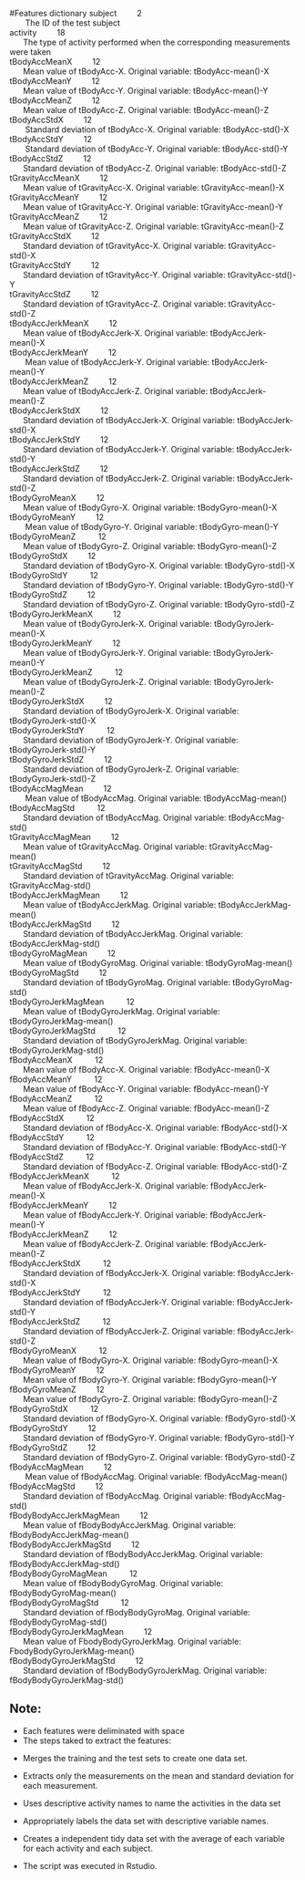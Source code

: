#Features dictionary
subject&nbsp;&nbsp;&nbsp;&nbsp;&nbsp;&nbsp;&nbsp;&nbsp;      2  
            &nbsp;&nbsp;&nbsp;&nbsp;&nbsp;&nbsp; The ID of the test subject  
activity&nbsp;&nbsp;&nbsp;&nbsp;&nbsp;&nbsp;&nbsp;&nbsp;    18  
             &nbsp;&nbsp;&nbsp;&nbsp;&nbsp;&nbsp;The type of activity performed when the corresponding measurements were taken  
tBodyAccMeanX&nbsp;&nbsp;&nbsp;&nbsp;&nbsp;&nbsp;&nbsp;&nbsp;     12  
           &nbsp;&nbsp;&nbsp;&nbsp;&nbsp;&nbsp;Mean value of tBodyAcc-X.  Original variable: tBodyAcc-mean()-X  
tBodyAccMeanY&nbsp;&nbsp;&nbsp;&nbsp;&nbsp;&nbsp;&nbsp;&nbsp;     12    
           &nbsp;&nbsp;&nbsp;&nbsp;&nbsp;&nbsp;Mean value of tBodyAcc-Y. Original variable: tBodyAcc-mean()-Y  
tBodyAccMeanZ&nbsp;&nbsp;&nbsp;&nbsp;&nbsp;&nbsp;&nbsp;&nbsp;     12  
           &nbsp;&nbsp;&nbsp;&nbsp;&nbsp;&nbsp;Mean value of tBodyAcc-Z. Original variable: tBodyAcc-mean()-Z  
tBodyAccStdX&nbsp;&nbsp;&nbsp;&nbsp;&nbsp;&nbsp;&nbsp;&nbsp;     12  
           &nbsp;&nbsp;&nbsp;&nbsp;&nbsp;&nbsp; Standard deviation of tBodyAcc-X. Original variable: tBodyAcc-std()-X  
tBodyAccStdY&nbsp;&nbsp;&nbsp;&nbsp;&nbsp;&nbsp;&nbsp;&nbsp;     12  
           &nbsp;&nbsp;&nbsp;&nbsp;&nbsp;&nbsp; Standard deviation of tBodyAcc-Y. Original variable: tBodyAcc-std()-Y  
tBodyAccStdZ&nbsp;&nbsp;&nbsp;&nbsp;&nbsp;&nbsp;&nbsp;&nbsp;     12  
            &nbsp;&nbsp;&nbsp;&nbsp;&nbsp;&nbsp;Standard deviation of tBodyAcc-Z. Original variable: tBodyAcc-std()-Z  
tGravityAccMeanX&nbsp;&nbsp;&nbsp;&nbsp;&nbsp;&nbsp;&nbsp;&nbsp;     12  
            &nbsp;&nbsp;&nbsp;&nbsp;&nbsp;&nbsp;Mean value of tGravityAcc-X. Original variable: tGravityAcc-mean()-X  
tGravityAccMeanY&nbsp;&nbsp;&nbsp;&nbsp;&nbsp;&nbsp;&nbsp;&nbsp;     12  
            &nbsp;&nbsp;&nbsp;&nbsp;&nbsp;&nbsp;Mean value of tGravityAcc-Y. Original variable: tGravityAcc-mean()-Y  
tGravityAccMeanZ&nbsp;&nbsp;&nbsp;&nbsp;&nbsp;&nbsp;&nbsp;&nbsp;     12  
            &nbsp;&nbsp;&nbsp;&nbsp;&nbsp;&nbsp;Mean value of tGravityAcc-Z. Original variable: tGravityAcc-mean()-Z  
tGravityAccStdX&nbsp;&nbsp;&nbsp;&nbsp;&nbsp;&nbsp;&nbsp;&nbsp;     12  
            &nbsp;&nbsp;&nbsp;&nbsp;&nbsp;&nbsp;Standard deviation of tGravityAcc-X. Original variable: tGravityAcc-std()-X  
tGravityAccStdY&nbsp;&nbsp;&nbsp;&nbsp;&nbsp;&nbsp;&nbsp;&nbsp;     12  
            &nbsp;&nbsp;&nbsp;&nbsp;&nbsp;&nbsp;Standard deviation of tGravityAcc-Y. Original variable: tGravityAcc-std()-Y  
tGravityAccStdZ&nbsp;&nbsp;&nbsp;&nbsp;&nbsp;&nbsp;&nbsp;&nbsp;     12  
            &nbsp;&nbsp;&nbsp;&nbsp;&nbsp;&nbsp;Standard deviation of tGravityAcc-Z. Original variable: tGravityAcc-std()-Z  
tBodyAccJerkMeanX&nbsp;&nbsp;&nbsp;&nbsp;&nbsp;&nbsp;&nbsp;&nbsp;     12  
            &nbsp;&nbsp;&nbsp;&nbsp;&nbsp;&nbsp;Mean value of tBodyAccJerk-X. Original variable: tBodyAccJerk-mean()-X  
tBodyAccJerkMeanY&nbsp;&nbsp;&nbsp;&nbsp;&nbsp;&nbsp;&nbsp;&nbsp;     12  
           &nbsp;&nbsp;&nbsp;&nbsp;&nbsp;&nbsp; Mean value of tBodyAccJerk-Y. Original variable: tBodyAccJerk-mean()-Y  
tBodyAccJerkMeanZ&nbsp;&nbsp;&nbsp;&nbsp;&nbsp;&nbsp;&nbsp;&nbsp;     12  
            &nbsp;&nbsp;&nbsp;&nbsp;&nbsp;&nbsp;Mean value of tBodyAccJerk-Z. Original variable: tBodyAccJerk-mean()-Z  
tBodyAccJerkStdX&nbsp;&nbsp;&nbsp;&nbsp;&nbsp;&nbsp;&nbsp;&nbsp;     12  
            &nbsp;&nbsp;&nbsp;&nbsp;&nbsp;&nbsp;Standard deviation of tBodyAccJerk-X. Original variable: tBodyAccJerk-std()-X  
tBodyAccJerkStdY&nbsp;&nbsp;&nbsp;&nbsp;&nbsp;&nbsp;&nbsp;&nbsp;     12  
            &nbsp;&nbsp;&nbsp;&nbsp;&nbsp;&nbsp;Standard deviation of tBodyAccJerk-Y. Original variable: tBodyAccJerk-std()-Y  
tBodyAccJerkStdZ&nbsp;&nbsp;&nbsp;&nbsp;&nbsp;&nbsp;&nbsp;&nbsp;     12  
            &nbsp;&nbsp;&nbsp;&nbsp;&nbsp;&nbsp;Standard deviation of tBodyAccJerk-Z. Original variable: tBodyAccJerk-std()-Z  
tBodyGyroMeanX&nbsp;&nbsp;&nbsp;&nbsp;&nbsp;&nbsp;&nbsp;&nbsp;      12             
            &nbsp;&nbsp;&nbsp;&nbsp;&nbsp;&nbsp;Mean value of tBodyGyro-X. Original variable: tBodyGyro-mean()-X  
tBodyGyroMeanY&nbsp;&nbsp;&nbsp;&nbsp;&nbsp;&nbsp;&nbsp;&nbsp;      12        
           &nbsp;&nbsp;&nbsp;&nbsp;&nbsp;&nbsp; Mean value of tBodyGyro-Y. Original variable: tBodyGyro-mean()-Y  
tBodyGyroMeanZ &nbsp;&nbsp;&nbsp;&nbsp;&nbsp;&nbsp;&nbsp;&nbsp;    12      
            &nbsp;&nbsp;&nbsp;&nbsp;&nbsp;&nbsp;Mean value of tBodyGyro-Z. Original variable: tBodyGyro-mean()-Z  
tBodyGyroStdX&nbsp;&nbsp;&nbsp;&nbsp;&nbsp;&nbsp;&nbsp;&nbsp;     12  
            &nbsp;&nbsp;&nbsp;&nbsp;&nbsp;&nbsp;Standard deviation of tBodyGyro-X. Original variable: tBodyGyro-std()-X  
tBodyGyroStdY &nbsp;&nbsp;&nbsp;&nbsp;&nbsp;&nbsp;&nbsp;&nbsp;    12  
            &nbsp;&nbsp;&nbsp;&nbsp;&nbsp;&nbsp;Standard deviation of tBodyGyro-Y. Original variable: tBodyGyro-std()-Y  
tBodyGyroStdZ&nbsp;&nbsp;&nbsp;&nbsp;&nbsp;&nbsp;&nbsp;&nbsp;     12  
            &nbsp;&nbsp;&nbsp;&nbsp;&nbsp;&nbsp;Standard deviation of tBodyGyro-Z. Original variable: tBodyGyro-std()-Z  
tBodyGyroJerkMeanX&nbsp;&nbsp;&nbsp;&nbsp;&nbsp;&nbsp;&nbsp;&nbsp;     12  
            &nbsp;&nbsp;&nbsp;&nbsp;&nbsp;&nbsp;Mean value of tBodyGyroJerk-X. Original variable: tBodyGyroJerk-mean()-X  
tBodyGyroJerkMeanY&nbsp;&nbsp;&nbsp;&nbsp;&nbsp;&nbsp;&nbsp;&nbsp;     12  
            &nbsp;&nbsp;&nbsp;&nbsp;&nbsp;&nbsp;Mean value of tBodyGyroJerk-Y. Original variable: tBodyGyroJerk-mean()-Y  
tBodyGyroJerkMeanZ &nbsp;&nbsp;&nbsp;&nbsp;&nbsp;&nbsp;&nbsp;&nbsp;    12  
            &nbsp;&nbsp;&nbsp;&nbsp;&nbsp;&nbsp;Mean value of tBodyGyroJerk-Z. Original variable: tBodyGyroJerk-mean()-Z  
tBodyGyroJerkStdX&nbsp;&nbsp;&nbsp;&nbsp;&nbsp;&nbsp;&nbsp;&nbsp;      12   
            &nbsp;&nbsp;&nbsp;&nbsp;&nbsp;&nbsp;Standard deviation of tBodyGyroJerk-X. Original variable: tBodyGyroJerk-std()-X  
tBodyGyroJerkStdY &nbsp;&nbsp;&nbsp;&nbsp;&nbsp;&nbsp;&nbsp;&nbsp;     12   
            &nbsp;&nbsp;&nbsp;&nbsp;&nbsp;&nbsp;Standard deviation of tBodyGyroJerk-Y. Original variable: tBodyGyroJerk-std()-Y  
tBodyGyroJerkStdZ&nbsp;&nbsp;&nbsp;&nbsp;&nbsp;&nbsp;&nbsp;&nbsp;      12  
            &nbsp;&nbsp;&nbsp;&nbsp;&nbsp;&nbsp;Standard deviation of tBodyGyroJerk-Z. Original variable: tBodyGyroJerk-std()-Z  
tBodyAccMagMean&nbsp;&nbsp;&nbsp;&nbsp;&nbsp;&nbsp;&nbsp;&nbsp;      12  
           &nbsp;&nbsp;&nbsp;&nbsp;&nbsp;&nbsp; Mean value of tBodyAccMag. Original variable: tBodyAccMag-mean()  
tBodyAccMagStd &nbsp;&nbsp;&nbsp;&nbsp;&nbsp;&nbsp;&nbsp;&nbsp;      12  
            &nbsp;&nbsp;&nbsp;&nbsp;&nbsp;&nbsp;Standard deviation of tBodyAccMag. Original variable: tBodyAccMag-std()  
tGravityAccMagMean&nbsp;&nbsp;&nbsp;&nbsp;&nbsp;&nbsp;&nbsp;&nbsp;      12  
            &nbsp;&nbsp;&nbsp;&nbsp;&nbsp;&nbsp;Mean value of tGravityAccMag. Original variable: tGravityAccMag-mean()  
tGravityAccMagStd&nbsp;&nbsp;&nbsp;&nbsp;&nbsp;&nbsp;&nbsp;&nbsp;     12   
            &nbsp;&nbsp;&nbsp;&nbsp;&nbsp;&nbsp;Standard deviation of tGravityAccMag. Original variable: tGravityAccMag-std()  
tBodyAccJerkMagMean&nbsp;&nbsp;&nbsp;&nbsp;&nbsp;&nbsp;&nbsp;&nbsp;      12   
           &nbsp;&nbsp;&nbsp;&nbsp;&nbsp;&nbsp;Mean value of tBodyAccJerkMag. Original variable: tBodyAccJerkMag-mean()  
tBodyAccJerkMagStd&nbsp;&nbsp;&nbsp;&nbsp;&nbsp;&nbsp;&nbsp;&nbsp;     12  
            &nbsp;&nbsp;&nbsp;&nbsp;&nbsp;&nbsp;Standard deviation of tBodyAccJerkMag. Original variable: tBodyAccJerkMag-std()  
tBodyGyroMagMean&nbsp;&nbsp;&nbsp;&nbsp;&nbsp;&nbsp;&nbsp;&nbsp;     12  
            &nbsp;&nbsp;&nbsp;&nbsp;&nbsp;&nbsp;Mean value of tBodyGyroMag. Original variable: tBodyGyroMag-mean()  
tBodyGyroMagStd&nbsp;&nbsp;&nbsp;&nbsp;&nbsp;&nbsp;&nbsp;&nbsp;      12  
            &nbsp;&nbsp;&nbsp;&nbsp;&nbsp;&nbsp;Standard deviation of tBodyGyroMag. Original variable: tBodyGyroMag-std()  
tBodyGyroJerkMagMean &nbsp;&nbsp;&nbsp;&nbsp;&nbsp;&nbsp;&nbsp;&nbsp;     12  
            &nbsp;&nbsp;&nbsp;&nbsp;&nbsp;&nbsp;Mean value of tBodyGyroJerkMag. Original variable: tBodyGyroJerkMag-mean()  
tBodyGyroJerkMagStd &nbsp;&nbsp;&nbsp;&nbsp;&nbsp;&nbsp;&nbsp;&nbsp;     12  
            &nbsp;&nbsp;&nbsp;&nbsp;&nbsp;&nbsp;Standard deviation of tBodyGyroJerkMag. Original variable: tBodyGyroJerkMag-std()  
fBodyAccMeanX &nbsp;&nbsp;&nbsp;&nbsp;&nbsp;&nbsp;&nbsp;&nbsp;    12  
            &nbsp;&nbsp;&nbsp;&nbsp;&nbsp;&nbsp;Mean value of fBodyAcc-X. Original variable: fBodyAcc-mean()-X  
fBodyAccMeanY &nbsp;&nbsp;&nbsp;&nbsp;&nbsp;&nbsp;&nbsp;&nbsp;     12  
            &nbsp;&nbsp;&nbsp;&nbsp;&nbsp;&nbsp;Mean value of fBodyAcc-Y. Original variable: fBodyAcc-mean()-Y  
fBodyAccMeanZ &nbsp;&nbsp;&nbsp;&nbsp;&nbsp;&nbsp;&nbsp;&nbsp;    12   
            &nbsp;&nbsp;&nbsp;&nbsp;&nbsp;&nbsp;Mean value of fBodyAcc-Z. Original variable: fBodyAcc-mean()-Z  
fBodyAccStdX  &nbsp;&nbsp;&nbsp;&nbsp;&nbsp;&nbsp;&nbsp;&nbsp;    12  
            &nbsp;&nbsp;&nbsp;&nbsp;&nbsp;&nbsp;Standard deviation of fBodyAcc-X. Original variable: fBodyAcc-std()-X  
fBodyAccStdY &nbsp;&nbsp;&nbsp;&nbsp;&nbsp;&nbsp;&nbsp;&nbsp;     12   
            &nbsp;&nbsp;&nbsp;&nbsp;&nbsp;&nbsp;Standard deviation of fBodyAcc-Y. Original variable: fBodyAcc-std()-Y  
fBodyAccStdZ &nbsp;&nbsp;&nbsp;&nbsp;&nbsp;&nbsp;&nbsp;&nbsp;     12  
            &nbsp;&nbsp;&nbsp;&nbsp;&nbsp;&nbsp;Standard deviation of fBodyAcc-Z. Original variable: fBodyAcc-std()-Z  
fBodyAccJerkMeanX &nbsp;&nbsp;&nbsp;&nbsp;&nbsp;&nbsp;&nbsp;&nbsp;     12  
            &nbsp;&nbsp;&nbsp;&nbsp;&nbsp;&nbsp;Mean value of fBodyAccJerk-X. Original variable: fBodyAccJerk-mean()-X  
fBodyAccJerkMeanY&nbsp;&nbsp;&nbsp;&nbsp;&nbsp;&nbsp;&nbsp;&nbsp;      12  
            &nbsp;&nbsp;&nbsp;&nbsp;&nbsp;&nbsp;Mean value of fBodyAccJerk-Y. Original variable: fBodyAccJerk-mean()-Y  
fBodyAccJerkMeanZ&nbsp;&nbsp;&nbsp;&nbsp;&nbsp;&nbsp;&nbsp;&nbsp;     12   
            &nbsp;&nbsp;&nbsp;&nbsp;&nbsp;&nbsp;Mean value of fBodyAccJerk-Z. Original variable: fBodyAccJerk-mean()-Z  
fBodyAccJerkStdX &nbsp;&nbsp;&nbsp;&nbsp;&nbsp;&nbsp;&nbsp;&nbsp;    12   
            &nbsp;&nbsp;&nbsp;&nbsp;&nbsp;&nbsp;Standard deviation of fBodyAccJerk-X. Original variable: fBodyAccJerk-std()-X  
fBodyAccJerkStdY &nbsp;&nbsp;&nbsp;&nbsp;&nbsp;&nbsp;&nbsp;&nbsp;    12  
            &nbsp;&nbsp;&nbsp;&nbsp;&nbsp;&nbsp;Standard deviation of fBodyAccJerk-Y. Original variable: fBodyAccJerk-std()-Y  
fBodyAccJerkStdZ &nbsp;&nbsp;&nbsp;&nbsp;&nbsp;&nbsp;&nbsp;&nbsp;     12  
            &nbsp;&nbsp;&nbsp;&nbsp;&nbsp;&nbsp;Standard deviation of fBodyAccJerk-Z. Original variable: fBodyAccJerk-std()-Z  
fBodyGyroMeanX &nbsp;&nbsp;&nbsp;&nbsp;&nbsp;&nbsp;&nbsp;&nbsp;    12  
            &nbsp;&nbsp;&nbsp;&nbsp;&nbsp;&nbsp;Mean value of fBodyGyro-X. Original variable: fBodyGyro-mean()-X  
fBodyGyroMeanY&nbsp;&nbsp;&nbsp;&nbsp;&nbsp;&nbsp;&nbsp;&nbsp;     12  
            &nbsp;&nbsp;&nbsp;&nbsp;&nbsp;&nbsp;Mean value of fBodyGyro-Y. Original variable: fBodyGyro-mean()-Y  
fBodyGyroMeanZ&nbsp;&nbsp;&nbsp;&nbsp;&nbsp;&nbsp;&nbsp;&nbsp;     12  
            &nbsp;&nbsp;&nbsp;&nbsp;&nbsp;&nbsp;Mean value of fBodyGyro-Z. Original variable: fBodyGyro-mean()-Z  
fBodyGyroStdX &nbsp;&nbsp;&nbsp;&nbsp;&nbsp;&nbsp;&nbsp;&nbsp;    12  
            &nbsp;&nbsp;&nbsp;&nbsp;&nbsp;&nbsp;Standard deviation of fBodyGyro-X. Original variable: fBodyGyro-std()-X  
fBodyGyroStdY&nbsp;&nbsp;&nbsp;&nbsp;&nbsp;&nbsp;&nbsp;&nbsp;     12  
            &nbsp;&nbsp;&nbsp;&nbsp;&nbsp;&nbsp;Standard deviation of fBodyGyro-Y. Original variable: fBodyGyro-std()-Y  
fBodyGyroStdZ&nbsp;&nbsp;&nbsp;&nbsp;&nbsp;&nbsp;&nbsp;&nbsp;     12  
            &nbsp;&nbsp;&nbsp;&nbsp;&nbsp;&nbsp;Standard deviation of fBodyGyro-Z. Original variable: fBodyGyro-std()-Z  
fBodyAccMagMean&nbsp;&nbsp;&nbsp;&nbsp;&nbsp;&nbsp;&nbsp;&nbsp;     12  
           &nbsp;&nbsp;&nbsp;&nbsp;&nbsp;&nbsp; Mean value of fBodyAccMag. Original variable: fBodyAccMag-mean()  
fBodyAccMagStd&nbsp;&nbsp;&nbsp;&nbsp;&nbsp;&nbsp;&nbsp;&nbsp;     12  
            &nbsp;&nbsp;&nbsp;&nbsp;&nbsp;&nbsp;Standard deviation of fBodyAccMag. Original variable: fBodyAccMag-std()  
fBodyBodyAccJerkMagMean&nbsp;&nbsp;&nbsp;&nbsp;&nbsp;&nbsp;&nbsp;&nbsp;     12  
            &nbsp;&nbsp;&nbsp;&nbsp;&nbsp;&nbsp;Mean value of fBodyBodyAccJerkMag. Original variable: fBodyBodyAccJerkMag-mean()  
fBodyBodyAccJerkMagStd&nbsp;&nbsp;&nbsp;&nbsp;&nbsp;&nbsp;&nbsp;&nbsp;     12    
            &nbsp;&nbsp;&nbsp;&nbsp;&nbsp;&nbsp;Standard deviation of fBodyBodyAccJerkMag. Original variable: fBodyBodyAccJerkMag-std()    
fBodyBodyGyroMagMean &nbsp;&nbsp;&nbsp;&nbsp;&nbsp;&nbsp;&nbsp;&nbsp;    12    
            &nbsp;&nbsp;&nbsp;&nbsp;&nbsp;&nbsp;Mean value of fBodyBodyGyroMag. Original variable: fBodyBodyGyroMag-mean()  
fBodyBodyGyroMagStd &nbsp;&nbsp;&nbsp;&nbsp;&nbsp;&nbsp;&nbsp;&nbsp;    12  
            &nbsp;&nbsp;&nbsp;&nbsp;&nbsp;&nbsp;Standard deviation of fBodyBodyGyroMag. Original variable: fBodyBodyGyroMag-std()  
fBodyBodyGyroJerkMagMean&nbsp;&nbsp;&nbsp;&nbsp;&nbsp;&nbsp;&nbsp;&nbsp;     12  
            &nbsp;&nbsp;&nbsp;&nbsp;&nbsp;&nbsp;Mean value of FbodyBodyGyroJerkMag. Original variable: FbodyBodyGyroJerkMag-mean()  
fBodyBodyGyroJerkMagStd&nbsp;&nbsp;&nbsp;&nbsp;&nbsp;&nbsp;&nbsp;&nbsp;     12  
            &nbsp;&nbsp;&nbsp;&nbsp;&nbsp;&nbsp;Standard deviation of fBodyBodyGyroJerkMag. Original variable: fBodyBodyGyroJerkMag-std()  
  
    
## Note:
- Each features were deliminated with space
- The steps taked to extract the features:
 
 * Merges the training and the test sets to create one data set.

 * Extracts only the measurements on the mean and standard deviation for each measurement.
 
 * Uses descriptive activity names to name the activities in the data set
 
 * Appropriately labels the data set with descriptive variable names.
 
 * Creates a independent tidy data set with the average of each variable for each activity and each subject.
 * The script was executed in Rstudio.
